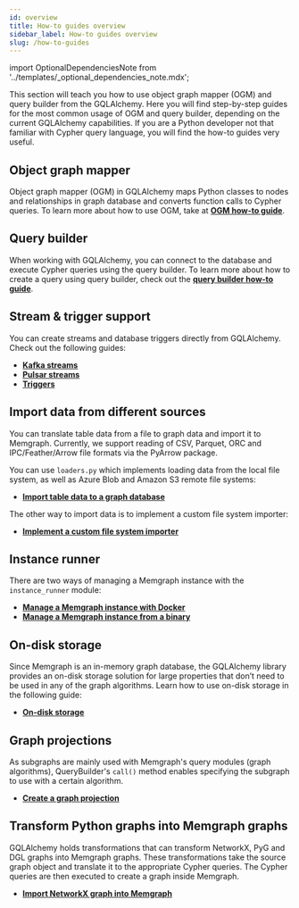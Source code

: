 ```yaml
---
id: overview
title: How-to guides overview
sidebar_label: How-to guides overview
slug: /how-to-guides
---
```


import OptionalDependenciesNote from '../templates/_optional_dependencies_note.mdx';

This section will teach you how to use object graph mapper (OGM) and query
builder from the GQLAlchemy. Here you will find step-by-step guides for the most
common usage of OGM and query builder, depending on the current GQLAlchemy
capabilities. If you are a Python developer not that familiar with Cypher query
language, you will find the how-to guides very useful.

## Object graph mapper

Object graph mapper (OGM) in GQLAlchemy maps Python classes to nodes and
relationships in graph database and converts function calls to Cypher queries.
To learn more about how to use OGM, take at [**OGM how-to guide**](/how-to-guides/ogm.md).

## Query builder

When working with GQLAlchemy, you can connect to the database and execute Cypher
queries using the query builder. To learn more about how to create a query using
query builder, check out the [**query builder how-to guide**](/how-to-guides/query-builder.md).

## Stream & trigger support

You can create streams and database triggers directly from GQLAlchemy. Check out
the following guides:

- [**Kafka streams**](/how-to-guides/streams/kafka-streams.md)
- [**Pulsar streams**](/how-to-guides/streams/pulsar-streams.md)
- [**Triggers**](/how-to-guides/triggers/triggers.md)

## Import data from different sources

<OptionalDependenciesNote/>

You can translate table data from a file to graph data and import it to
Memgraph. Currently, we support reading of CSV, Parquet, ORC and
IPC/Feather/Arrow file formats via the PyArrow package.

You can use `loaders.py` which implements loading data from the local file
system, as well as Azure Blob and Amazon S3 remote file systems:

- **[Import table data to a graph
  database](/how-to-guides/loaders/import-table-data-to-graph-database.md)**

The other way to import data is to implement a custom file system importer:

- **[Implement a custom file system
  importer](/how-to-guides/loaders/make-a-custom-file-system-importer.md)**
  
## Instance runner

There are two ways of managing a Memgraph instance with the `instance_runner`
module:

- **[Manage a Memgraph instance with
Docker](/how-to-guides/instance-runner/memgraph-docker-instance.md)**
- **[Manage a Memgraph instance from a
  binary](/how-to-guides/instance-runner/memgraph-binary-instance.md)**

## On-disk storage

Since Memgraph is an in-memory graph database, the GQLAlchemy library provides
an on-disk storage solution for large properties that don’t need to be used in
any of the graph algorithms. Learn how to use on-disk storage in the following
guide:

- [**On-disk storage**](/how-to-guides/on-disk-storage/on-disk-storage.md)

## Graph projections

As subgraphs are mainly used with Memgraph's query modules (graph algorithms),
QueryBuilder's `call()` method enables specifying the subgraph to use with a
certain algorithm.

- [**Create a graph projection**](/gqlalchemy/how-to-guides/query-builder/graph-projection)

## Transform Python graphs into Memgraph graphs

GQLAlchemy holds transformations that can transform NetworkX, PyG and DGL graphs
into Memgraph graphs. These transformations take the source graph object and
translate it to the appropriate Cypher queries. The Cypher queries are then
executed to create a graph inside Memgraph.

- [**Import NetworkX graph into Memgraph**](/gqlalchemy/how-to-guides/networkx)
